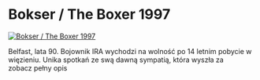 Bokser / The Boxer 1997 
=============
[![Bokser / The Boxer 1997 ](http://vidos.pl/images/player.gif)](http://vidos.pl/bokser-the-boxer-1997)

 Belfast, lata 90. Bojownik IRA wychodzi na wolność po 14 letnim pobycie w więzieniu. Unika spotkań ze swą dawną sympatią, która wyszła za zobacz pełny opis

